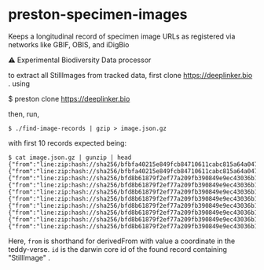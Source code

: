 # preston-specimen-images
Keeps a longitudinal record of specimen image URLs as registered via networks like GBIF, OBIS, and iDigBio

:warning: Experimental Biodiversity Data processor

to extract all StillImages from tracked data, first clone https://deeplinker.bio . using

$ preston clone https://deeplinker.bio

then, run,

```
$ ./find-image-records | gzip > image.json.gz
```

with first 10 records expected being:

```
$ cat image.json.gz | gunzip | head 
{"from":"line:zip:hash://sha256/bfbfa40215e849fcb84710611cabc815a64a04732de1b4b85f29ba4fdb17012a!/multimedia.txt!/L2","id":"03C087F8FFBD8A381CE2FEADBE534F8F.taxon"}
{"from":"line:zip:hash://sha256/bfbfa40215e849fcb84710611cabc815a64a04732de1b4b85f29ba4fdb17012a!/multimedia.txt!/L3","id":"03C087F8FFBD8A381CE2FEADBE534F8F.taxon"}
{"from":"line:zip:hash://sha256/bfd8b61879f2ef77a209fb390849e9ec43036b1bd8dac08206c5507fd5d452d7!/multimedia.txt!/L2","id":"03CC87BCFF9542283D8A119099FA6EAC.taxon"}
{"from":"line:zip:hash://sha256/bfd8b61879f2ef77a209fb390849e9ec43036b1bd8dac08206c5507fd5d452d7!/multimedia.txt!/L3","id":"03CC87BCFF9542283D8A119099FA6EAC.taxon"}
{"from":"line:zip:hash://sha256/bfd8b61879f2ef77a209fb390849e9ec43036b1bd8dac08206c5507fd5d452d7!/multimedia.txt!/L4","id":"03CC87BCFF9542283D8A119099FA6EAC.taxon"}
{"from":"line:zip:hash://sha256/bfd8b61879f2ef77a209fb390849e9ec43036b1bd8dac08206c5507fd5d452d7!/multimedia.txt!/L5","id":"03CC87BCFF9542283D8A119099FA6EAC.taxon"}
{"from":"line:zip:hash://sha256/bfd8b61879f2ef77a209fb390849e9ec43036b1bd8dac08206c5507fd5d452d7!/multimedia.txt!/L6","id":"03CC87BCFF9542283D8A119099FA6EAC.taxon"}
{"from":"line:zip:hash://sha256/bfd8b61879f2ef77a209fb390849e9ec43036b1bd8dac08206c5507fd5d452d7!/multimedia.txt!/L7","id":"03CC87BCFF9542283D8A119099FA6EAC.taxon"}
{"from":"line:zip:hash://sha256/bfd8b61879f2ef77a209fb390849e9ec43036b1bd8dac08206c5507fd5d452d7!/multimedia.txt!/L8","id":"03CC87BCFF94422B3D8A128B9D546EB2.taxon"}
{"from":"line:zip:hash://sha256/bfd8b61879f2ef77a209fb390849e9ec43036b1bd8dac08206c5507fd5d452d7!/multimedia.txt!/L9","id":"03CC87BCFF94422B3D8A128B9D546EB2.taxon"}
```

Here, ```from``` is shorthand for derivedFrom with value a coordinate in the teddy-verse. ```id``` is the darwin core id of the found record containing "StillImage" .



